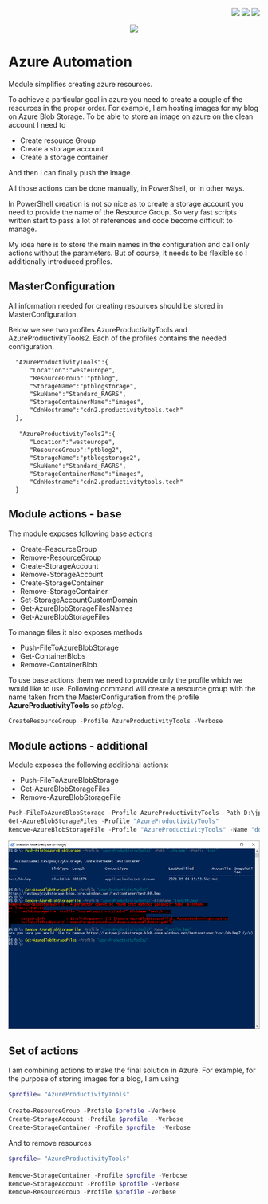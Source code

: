 <!--Category:PowerShell--> 
 <p align="right">
    <a href="https://www.powershellgallery.com/packages/ProductivityTools.AzureAutomation/"><img src="Images/Header/Powershell_border_40px.png" /></a>
    <a href="http://productivitytools.tech/get-onedrivedirectory/"><img src="Images/Header/ProductivityTools_green_40px_2.png" /><a> 
    <a href="https://github.com/pwujczyk/ProductivityTools.AzureAutomation"><img src="Images/Header/Github_border_40px.png" /></a>
</p>
<p align="center">
    <a href="http://http://productivitytools.tech/">
        <img src="Images/Header/LogoTitle_green_500px.png" />
    </a>
</p>


# Azure Automation

Module simplifies creating azure resources. 
<!--more-->

To achieve a particular goal in azure you need to create a couple of the resources in the proper order. For example, I am hosting images for my blog on Azure Blob Storage. To be able to store an image on azure on the clean account I need to
- Create resource Group
- Create a storage account
- Create a storage container

And then I can finally push the image. 

All those actions can be done manually, in PowerShell, or in other ways. 

In PowerShell creation is not so nice as to create a storage account you need to provide the name of the Resource Group. So very fast scripts written start to pass a lot of references and code become difficult to manage. 

My idea here is to store the main names in the configuration and call only actions without the parameters. But of course, it needs to be flexible so I additionally introduced profiles. 

## MasterConfiguration

All information needed for creating resources should be stored in MasterConfiguration.

Below we see two profiles AzureProductivityTools and AzureProductivityTools2. Each of the profiles contains the needed configuration. 

```
  "AzureProductivityTools":{
      "Location":"westeurope",
      "ResourceGroup":"ptblog",
      "StorageName":"ptblogstorage",
      "SkuName":"Standard_RAGRS",
      "StorageContainerName":"images",
      "CdnHostname":"cdn2.productivitytools.tech"
  },
  
   "AzureProductivityTools2":{
      "Location":"westeurope",
      "ResourceGroup":"ptblog2",
      "StorageName":"ptblogstorage2",
      "SkuName":"Standard_RAGRS",
      "StorageContainerName":"images",
      "CdnHostname":"cdn2.productivitytools.tech"
  }
```

## Module actions - base

The module exposes following base actions

- Create-ResourceGroup
- Remove-ResourceGroup
- Create-StorageAccount
- Remove-StorageAccount
- Create-StorageContainer
- Remove-StorageContainer
- Set-StorageAccountCustomDomain
- Get-AzureBlobStorageFilesNames
- Get-AzureBlobStorageFiles

To manage files it also exposes methods
- Push-FileToAzureBlobStorage
- Get-ContainerBlobs
- Remove-ContainerBlob

To use base actions them we need to provide only the profile which we would like to use. Following command will create a resource group with the name taken from the MasterConfiguration from the profile **AzureProductivityTools** so *ptblog*.

```powershell
CreateResourceGroup -Profile AzureProductivityTools -Verbose
```

## Module actions - additional

Module exposes the following additional actions:

- Push-FileToAzureBlobStorage
- Get-AzureBlobStorageFiles
- Remove-AzureBlobStorageFile




```powershell
Push-FileToAzureBlobStorage -Profile AzureProductivityTools -Path D:\jpg\documentation.png
Get-AzureBlobStorageFiles -Profile "AzureProductivityTools"
Remove-AzureBlobStorageFile -Profile "AzureProductivityTools" -Name "documentation.png"
```

![](images\Pushfileexample.png)

## Set of actions

I am combining actions to make the final solution in Azure. For example, for the purpose of storing images for a blog, I am using 

```powershell
$profile= "AzureProductivityTools" 
    
Create-ResourceGroup -Profile $profile -Verbose
Create-StorageAccount -Profile $profile  -Verbose
Create-StorageContainer -Profile $profile  -Verbose
``` 

And to remove resources

```powershell
$profile= "AzureProductivityTools" 
    
Remove-StorageContainer -Profile $profile -Verbose
Remove-StorageAccount -Profile $profile -Verbose
Remove-ResourceGroup -Profile $profile -Verbose

``` 